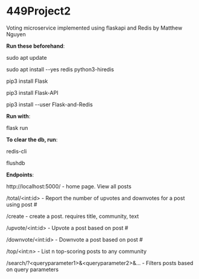 # 449Project2
Voting microservice implemented using flaskapi and Redis by Matthew Nguyen

<b>Run these beforehand</b>:

sudo apt update

sudo apt install --yes redis python3-hiredis

pip3 install Flask

pip3 install Flask-API

pip3 install --user Flask-and-Redis



<b>Run with</b>:

flask run

<b>To clear the db, run</b>:

redis-cli

flushdb



<b>Endpoints</b>: 

http://localhost:5000/ - home page. View all posts

/total/&lt;int:id&gt; - Report the number of upvotes and downvotes for a post using post #

/create - create a post. requires title, community, text

/upvote/&lt;int:id&gt; - Upvote a post based on post #

/downvote/&lt;int:id&gt; - Downvote a post based on post #

/top/&lt;int:n&gt; - List n top-scoring posts to any community

/search/?&lt;queryparameter1&gt;&&lt;queryparameter2&gt;&... - Filters posts based on query parameters
